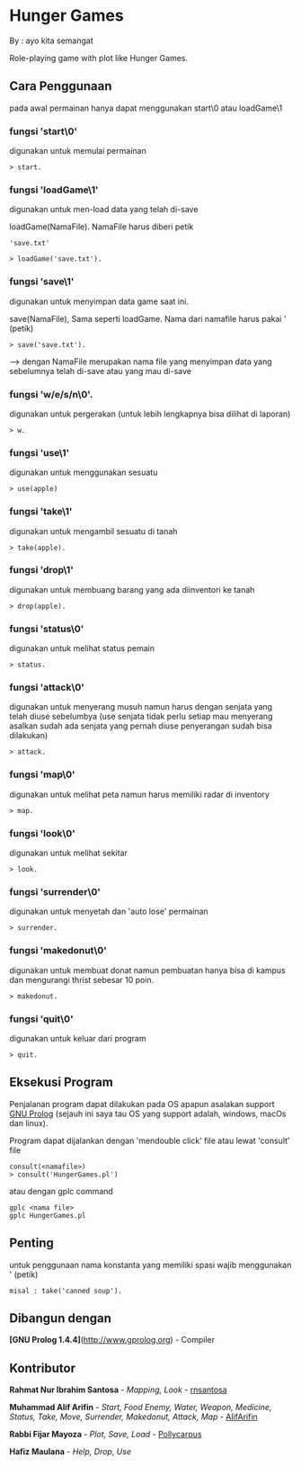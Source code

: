 # Hunger Games
By : ayo kita semangat

Role-playing game with plot like Hunger Games.

## Cara Penggunaan
pada awal permainan hanya dapat menggunakan start\0 atau loadGame\1

### fungsi 'start\0'

digunakan untuk memulai permainan

```
> start.
```

### fungsi 'loadGame\1'

digunakan untuk men-load data yang telah di-save

loadGame(NamaFile). NamaFile harus diberi petik

```
'save.txt'
```

```
> loadGame('save.txt').
```

### fungsi 'save\1'

digunakan untuk menyimpan data game saat ini.

save(NamaFile), Sama seperti loadGame. Nama dari namafile harus pakai ' (petik)

```
> save('save.txt').
```

--> dengan NamaFile merupakan nama file yang menyimpan data yang sebelumnya telah di-save atau yang mau di-save

### fungsi 'w/e/s/n\0'.

digunakan untuk pergerakan (untuk lebih lengkapnya bisa dilihat di laporan)

```
> w.
```

### fungsi 'use\1'

digunakan untuk menggunakan sesuatu

```
> use(apple)
```

### fungsi 'take\1'

digunakan untuk mengambil sesuatu di tanah

```
> take(apple).
```

### fungsi 'drop\1'

digunakan untuk membuang barang yang ada diinventori ke tanah

```
> drop(apple).
```

### fungsi 'status\0'

digunakan untuk melihat status pemain

```
> status.
```

### fungsi 'attack\0'

digunakan untuk menyerang musuh namun harus dengan senjata yang telah diuse sebelumbya (use senjata tidak perlu setiap mau menyerang asalkan sudah ada senjata yang pernah diuse penyerangan sudah bisa dilakukan)

```
> attack.
```

### fungsi 'map\0'

digunakan untuk melihat peta namun harus memiliki radar di inventory

```
> map.
```

### fungsi 'look\0'

digunakan untuk melihat sekitar

```
> look.
```

### fungsi 'surrender\0'

digunakan untuk menyetah dan 'auto lose' permainan

```
> surrender.
```

### fungsi 'makedonut\0'

digunakan untuk membuat donat namun pembuatan hanya bisa di kampus dan mengurangi thrist sebesar 10 poin.

```
> makedonut.
```

### fungsi 'quit\0'

digunakan untuk keluar dari program

```
> quit.
```

## Eksekusi Program

Penjalanan program dapat dilakukan pada OS apapun asalakan support [GNU Prolog](http://www.gprolog.org/) (sejauh ini saya tau OS yang support adalah, windows, macOs dan linux).

Program dapat dijalankan dengan 'mendouble click' file atau lewat 'consult' file 
```
consult(<namafile>)
> consult('HungerGames.pl')
```

atau dengan gplc command

```
gplc <nama file>
gplc HungerGames.pl
```

## Penting

untuk penggunaan nama konstanta yang memiliki spasi wajib menggunakan ' (petik)

```
misal : take('canned soup').
```

## Dibangun dengan

**[GNU Prolog 1.4.4]**(http://www.gprolog.org) - Compiler

## Kontributor
**Rahmat Nur Ibrahim Santosa** - *Mapping, Look* - [rnsantosa](https://github.com/rnsantosa)

**Muhammad Alif Arifin** - *Start, Food Enemy, Water, Weapon, Medicine, Status, Take, Move, Surrender, Makedonut, Attack, Map* - [AlifArifin](https://github.com/AlifArifin/)

**Rabbi Fijar Mayoza** - *Plot, Save, Load* - [Pollycarpus](https://github.com/Pollycarpus)

**Hafiz Maulana** - *Help, Drop, Use*
